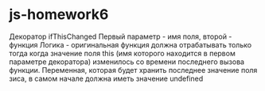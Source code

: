 js-homework6
============
Декоратор ifThisChanged
Первый параметр - имя поля, второй - функция Логика - оригинальная функция должна отрабатывать
только тогда когда значение поля this (имя которого находится в первом параметре декоратора) изменилось со времени
последнего вызова функции. Переменная, которая будет хранить последнее значение поля зиса, в самом начале должна иметь
значение undefined